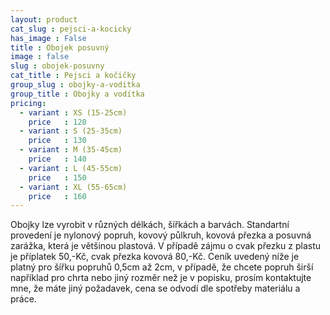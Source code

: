 ```yaml
---
layout: product
cat_slug : pejsci-a-kocicky
has_image : False
title : Obojek posuvný
image : false
slug : obojek-posuvny
cat_title : Pejsci a kočičky
group_slug : obojky-a-voditka
group_title : Obojky a vodítka
pricing:
  - variant : XS (15-25cm)
    price   : 120
  - variant : S (25-35cm)
    price   : 130
  - variant : M (35-45cm)
    price   : 140
  - variant : L (45-55cm)
    price   : 150
  - variant : XL (55-65cm)
    price   : 160
---
```


Obojky lze vyrobit v různých délkách, šířkách a barvách. Standartní provedení je nylonový popruh, kovový půlkruh, kovová přezka a posuvná zarážka, která je většinou plastová. V případě zájmu o cvak přezku z plastu je příplatek 50,-Kč, cvak přezka kovová 80,-Kč. Ceník uvedený níže je platný pro šířku popruhů 0,5cm až 2cm, v případě, že chcete popruh širší například pro chrta nebo jiný rozměr než je v popisku, prosím kontaktujte mne, že máte jiný požadavek, cena se odvodí dle spotřeby materiálu a práce.


